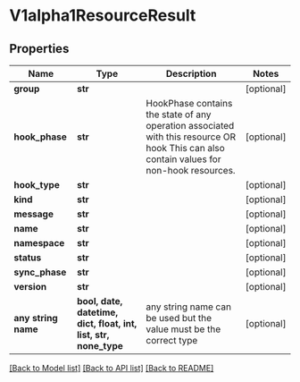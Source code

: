 # V1alpha1ResourceResult


## Properties
Name | Type | Description | Notes
------------ | ------------- | ------------- | -------------
**group** | **str** |  | [optional] 
**hook_phase** | **str** | HookPhase contains the state of any operation associated with this resource OR hook This can also contain values for non-hook resources. | [optional] 
**hook_type** | **str** |  | [optional] 
**kind** | **str** |  | [optional] 
**message** | **str** |  | [optional] 
**name** | **str** |  | [optional] 
**namespace** | **str** |  | [optional] 
**status** | **str** |  | [optional] 
**sync_phase** | **str** |  | [optional] 
**version** | **str** |  | [optional] 
**any string name** | **bool, date, datetime, dict, float, int, list, str, none_type** | any string name can be used but the value must be the correct type | [optional]

[[Back to Model list]](../README.md#documentation-for-models) [[Back to API list]](../README.md#documentation-for-api-endpoints) [[Back to README]](../README.md)


